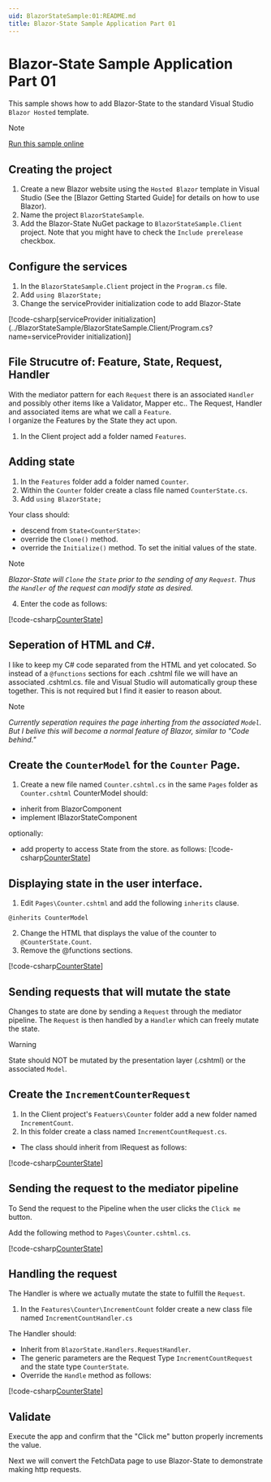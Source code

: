 ```yaml
---
uid: BlazorStateSample:01:README.md
title: Blazor-State Sample Application Part 01
---
```


# Blazor-State Sample Application Part 01
This sample shows how to add Blazor-State to the standard Visual Studio `Blazor Hosted` template.

> [!NOTE]
>[Run this sample online]

## Creating the project
1. Create a new Blazor website using the `Hosted Blazor` template in Visual Studio 
   (See the [Blazor Getting Started Guide] for details on how to use Blazor).
2. Name the project `BlazorStateSample`.
3. Add the Blazor-State NuGet package to `BlazorStateSample.Client` project. 
  Note that you might have to check the `Include prerelease` checkbox.
 
## Configure the services
1. In the `BlazorStateSample.Client` project in the `Program.cs` file. 
2. Add `using BlazorState;`
3. Change the serviceProvider initialization code to add Blazor-State

[!code-csharp[serviceProvider initialization](../BlazorStateSample/BlazorStateSample.Client/Program.cs?name=serviceProvider initialization)] 

## File Strucutre of: Feature, State, Request, Handler 
With the mediator pattern for each `Request` there is an associated `Handler` 
and possibly other items like a Validator, Mapper etc.. 
The Request, Handler and associated items are what we call a `Feature`.  
I organize the Features by the State they act upon.

1. In the Client project add a folder named `Features`.

## Adding state
1. In the `Features` folder add a folder named `Counter`.
1. Within the `Counter` folder create a class file named `CounterState.cs`.
2. Add `using BlazorState;`

Your class should:
* descend from `State<CounterState>`:
* override the `Clone()` method. 
* override the `Initialize()` method. To set the initial values of the state.

> [!NOTE]
>  _Blazor-State will `Clone` the `State` prior to the sending of any `Request`.
>  Thus the `Handler` of the request can modify state as desired._

4. Enter the code as follows:

[!code-csharp[CounterState](../BlazorStateSample/BlazorStateSample.Client/Features/Counter/CounterState.cs?name=CounterState)]

## Seperation of HTML and C#.
I like to keep my C# code separated from the HTML and yet colocated.
So instead of a `@functions` sections for each .cshtml file we 
will have an associated .cshtml.cs. file and Visual Studio will automatically group these together.
This is not required but I find it easier to reason about.

> [!NOTE]
> _Currently seperation requires the page inherting from the associated `Model`.  
> But I belive this will become a normal feature of Blazor, similar to "Code behind."_


## Create the `CounterModel` for the `Counter` Page.
1. Create a new file named `Counter.cshtml.cs` in the same `Pages` folder as `Counter.cshtml`
CounterModel should:
 * inherit from BlazorComponent
 * implement IBlazorStateComponent

 optionally:
* add property to access State from the store.
as follows:
[!code-csharp[CounterState](../BlazorStateSample/BlazorStateSample.Client/Pages/Counter.cshtml.cs?range=11-15)]

## Displaying state in the user interface.
1. Edit `Pages\Counter.cshtml` and add the following `inherits` clause.
```
@inherits CounterModel
```
2. Change the HTML that displays the value of the counter to `@CounterState.Count`.
3. Remove the @functions sections.

[!code-csharp[CounterState](../BlazorStateSample/BlazorStateSample.Client/Pages/Counter.cshtml)]

## Sending requests that will mutate the state
Changes to state are done by sending a `Request` through the mediator pipeline.
The `Request` is then handled by a `Handler` which can freely mutate the state.

>[!Warning]
>State should NOT be mutated by the presentation layer (.cshtml) or the associated `Model`.

## Create the `IncrementCounterRequest`
1. In the Client project's `Featuers\Counter` folder add a new folder named `IncrementCount`.
2. In this folder create a class named `IncrementCountRequest.cs`.
* The class should inherit from IRequest
as follows:

[!code-csharp[CounterState](../BlazorStateSample/BlazorStateSample.Client/Features/Counter/IncrementCount/IncrementCountRequest.cs)]

## Sending the request to the mediator pipeline

To Send the request to the Pipeline when the user clicks the `Click me` button. 

Add the following method to `Pages\Counter.cshtml.cs`.

[!code-csharp[CounterState](../BlazorStateSample/BlazorStateSample.Client/Pages/Counter.cshtml.cs?name=IncrementCount)]

## Handling the request 

The Handler is where we actually mutate the state to fulfill the `Request`.  

1. In the `Features\Counter\IncrementCount` folder create a new class file named
 `IncrementCountHandler.cs` 

The Handler should:
  * Inherit from `BlazorState.Handlers.RequestHandler`.
  * The generic parameters are the Request Type `IncrementCountRequest` and the state type `CounterState`.
  * Override the `Handle` method
as follows:

[!code-csharp[CounterState](../BlazorStateSample/BlazorStateSample.Client/Features/Counter/IncrementCount/IncrementCountHandler.cs)]

## Validate

Execute the app and confirm that the "Click me" button properly increments the value.

Next we will convert the FetchData page to use Blazor-State to demonstrate making http requests.

[Run this sample online]: <http://blazor-state-sample-01.azurewebsites.net/>
[Getting Started Guide]: (https://blazor.net/docs/get-started.html)